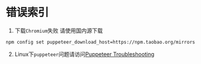 # 错误索引
1. 下载`Chromium`失败
请使用国内源下载

```
npm config set puppeteer_download_host=https://npm.taobao.org/mirrors
```

2. Linux下`puppeteer`问题请访问[Puppeteer Troubleshooting](https://github.com/GoogleChrome/puppeteer/blob/master/docs/troubleshooting.md)